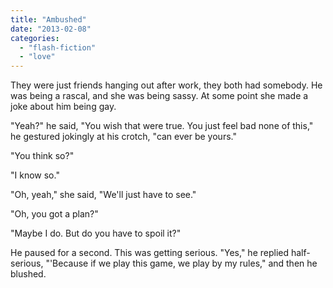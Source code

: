 ```yaml
---
title: "Ambushed"
date: "2013-02-08"
categories: 
  - "flash-fiction"
  - "love"
---
```


They were just friends hanging out after work, they both had somebody. He was being a rascal, and she was being sassy. At some point she made a joke about him being gay.

"Yeah?" he said, "You wish that were true. You just feel bad none of this," he gestured jokingly at his crotch, "can ever be yours."

"You think so?"

"I know so."

"Oh, yeah," she said, "We'll just have to see."

"Oh, you got a plan?"

"Maybe I do. But do you have to spoil it?"

He paused for a second. This was getting serious. "Yes," he replied half-serious, "'Because if we play this game, we play by my rules," and then he blushed.
